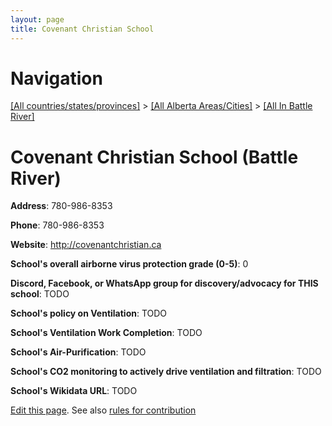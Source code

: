 ```yaml
---
layout: page
title: Covenant Christian School
---
```

# Navigation

[[All countries/states/provinces]](../../..) > [[All Alberta Areas/Cities]](../..) > [[All In Battle River]](..)

# Covenant Christian School (Battle River)

**Address**: 780-986-8353

**Phone**: 780-986-8353

**Website**: <http://covenantchristian.ca>

**School's overall airborne virus protection grade (0-5)**: 0

**Discord, Facebook, or WhatsApp group for discovery/advocacy for THIS school**: TODO

**School's policy on Ventilation**: TODO

**School's Ventilation Work Completion**: TODO

**School's Air-Purification**: TODO

**School's CO2 monitoring to actively drive ventilation and filtration**: TODO

**School's Wikidata URL**: TODO


[Edit this page](https://github.com/ventilate-schools/AB/edit/main/./Battle_River/Covenant_Christian_School.md). See also [rules for contribution](../../../contribution-rules/)